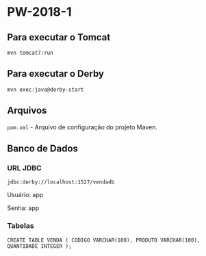 # PW-2018-1

## Para executar o Tomcat

`mvn tomcat7:run`

## Para executar o Derby

`mvn exec:java@derby-start`

## Arquivos

`pom.xml` - Arquivo de configuração do projeto Maven.

## Banco de Dados

### URL JDBC

`jdbc:derby://localhost:1527/vendadb`

Usuário: app

Senha: app

### Tabelas

`
CREATE TABLE VENDA (
  CODIGO VARCHAR(100),
  PRODUTO VARCHAR(100),
  QUANTIDADE INTEGER
);
`